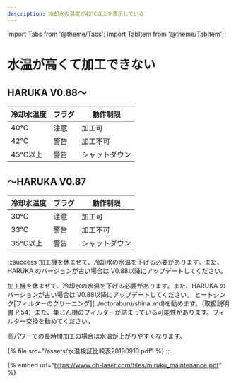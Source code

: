 ```yaml
---
description: 冷却水の温度が42℃以上を表示している
---
```


import Tabs from '@theme/Tabs';
import TabItem from '@theme/TabItem';

# 水温が高くて加工できない

## HARUKA V0.88～

| 冷却水温度 | フラグ | 動作制限    |
| ----- | --- | ------- |
| 40℃   | 注意  | 加工可     |
| 42℃   | 警告  | 加工不可    |
| 45℃以上 | 警告  | シャットダウン |

## ～HARUKA V0.87

| 冷却水温度 | フラグ | 動作制限    |
| ----- | --- | ------- |
| 30℃   | 注意  | 加工可     |
| 33℃   | 警告  | 加工不可    |
| 35℃以上 | 警告  | シャットダウン |

:::success
<Tabs>
<TabItem value="HAJIME" label="HAJIME">
加工機を休ませて、冷却水の水温を下げる必要があります。また、HARUKA のバージョンが古い場合は V0.88以降にアップデートしてください。
</TabItem>

<TabItem value="HAJIME CL1" label="HAJIME CL1">
加工機を休ませて、冷却水の水温を下げる必要があります。また、HARUKA のバージョンが古い場合は V0.88以降にアップデートしてください。
</TabItem>

<TabItem value="HAJIME CL1 PLUS" label="HAJIME CL1 PLUS">
ヒートシンク[フィルターのクリーニング](../notoraburu/shinai.md)を勧めます。（取扱説明書 P.54）また、集じん機のフィルターが詰まっている可能性があります。フィルター交換を勧めてください。

高パワーでの長時間加工の場合は水温が上がりやすくなります。

{% file src="/assets/水温検証比較表20190910.pdf" %}
</TabItem>
</Tabs>
:::

{% embed url="https://www.oh-laser.com/files/miruku_maintenance.pdf" %}

